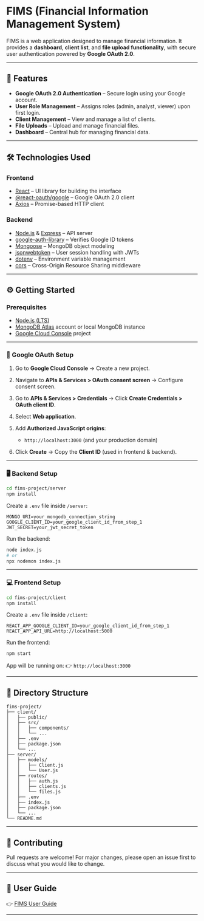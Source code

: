 
# FIMS (Financial Information Management System)

FIMS is a web application designed to manage financial information. It provides a **dashboard**, **client list**, and **file upload functionality**, with secure user authentication powered by **Google OAuth 2.0**.

---

## 🚀 Features

* **Google OAuth 2.0 Authentication** – Secure login using your Google account.
* **User Role Management** – Assigns roles (admin, analyst, viewer) upon first login.
* **Client Management** – View and manage a list of clients.
* **File Uploads** – Upload and manage financial files.
* **Dashboard** – Central hub for managing financial data.

---

## 🛠️ Technologies Used

### Frontend

* [React](https://react.dev/) – UI library for building the interface
* [@react-oauth/google](https://www.npmjs.com/package/@react-oauth/google) – Google OAuth 2.0 client
* [Axios](https://axios-http.com/) – Promise-based HTTP client

### Backend

* [Node.js](https://nodejs.org/) & [Express](https://expressjs.com/) – API server
* [google-auth-library](https://www.npmjs.com/package/google-auth-library) – Verifies Google ID tokens
* [Mongoose](https://mongoosejs.com/) – MongoDB object modeling
* [jsonwebtoken](https://www.npmjs.com/package/jsonwebtoken) – User session handling with JWTs
* [dotenv](https://www.npmjs.com/package/dotenv) – Environment variable management
* [cors](https://www.npmjs.com/package/cors) – Cross-Origin Resource Sharing middleware

---

## ⚙️ Getting Started

### Prerequisites

* [Node.js (LTS)](https://nodejs.org/en/)
* [MongoDB Atlas](https://www.mongodb.com/atlas) account or local MongoDB instance
* [Google Cloud Console](https://console.cloud.google.com/) project

---

### 🔑 Google OAuth Setup

1. Go to **Google Cloud Console** → Create a new project.
2. Navigate to **APIs & Services > OAuth consent screen** → Configure consent screen.
3. Go to **APIs & Services > Credentials** → Click **Create Credentials > OAuth client ID**.
4. Select **Web application**.
5. Add **Authorized JavaScript origins**:

   * `http://localhost:3000` (and your production domain)
6. Click **Create** → Copy the **Client ID** (used in frontend & backend).

---

### 🖥️ Backend Setup

```bash
cd fims-project/server
npm install
```

Create a `.env` file inside `/server`:

```env
MONGO_URI=your_mongodb_connection_string
GOOGLE_CLIENT_ID=your_google_client_id_from_step_1
JWT_SECRET=your_jwt_secret_token
```

Run the backend:

```bash
node index.js
# or
npx nodemon index.js
```

---

### 💻 Frontend Setup

```bash
cd fims-project/client
npm install
```

Create a `.env` file inside `/client`:

```env
REACT_APP_GOOGLE_CLIENT_ID=your_google_client_id_from_step_1
REACT_APP_API_URL=http://localhost:5000
```

Run the frontend:

```bash
npm start
```

App will be running on:
👉 `http://localhost:3000`

---

## 📂 Directory Structure

```
fims-project/
├── client/
│   ├── public/
│   ├── src/
│   │   ├── components/
│   │   └── ...
│   ├── .env
│   ├── package.json
│   └── ...
├── server/
│   ├── models/
│   │   ├── Client.js
│   │   └── User.js
│   ├── routes/
│   │   ├── auth.js
│   │   ├── clients.js
│   │   └── files.js
│   ├── .env
│   ├── index.js
│   ├── package.json
│   └── ...
└── README.md
```

---

## 🤝 Contributing

Pull requests are welcome! For major changes, please open an issue first to discuss what you would like to change.

---

## 📘 User Guide

👉 [FIMS User Guide](https://docs.google.com/document/d/1qcVzHOb81o8uFY_rvBc4hOFm_g49xw6CjJesjIWCUzU/edit?usp=sharing)

---

